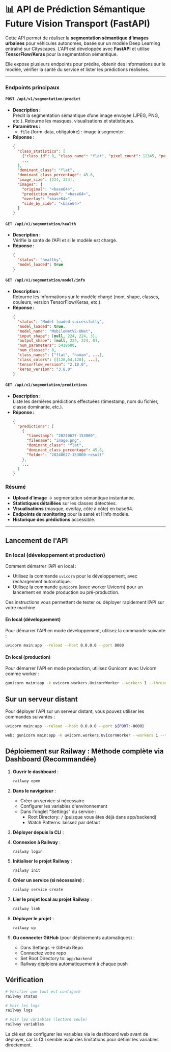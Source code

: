 # 📊 API de Prédiction Sémantique Future Vision Transport (FastAPI)

Cette API permet de réaliser la **segmentation sémantique d’images urbaines** pour véhicules autonomes, basée sur un modèle Deep Learning entraîné sur Cityscapes. L'API est développée avec **FastAPI** et utilise **TensorFlow/Keras** pour la segmentation sémantique.

Elle expose plusieurs endpoints pour prédire, obtenir des informations sur le modèle, vérifier la santé du service et lister les prédictions réalisées.

---

### **Endpoints principaux**

#### `POST /api/v1/segmentation/predict`
- **Description :**  
  Prédit la segmentation sémantique d’une image envoyée (JPEG, PNG, etc.). Retourne les masques, visualisations et statistiques.
- **Paramètres :**  
  - `file` (form-data, obligatoire) : image à segmenter.
- **Réponse :**
  ```json
  {
    "class_statistics": [
      {"class_id": 0, "class_name": "flat", "pixel_count": 12345, "percentage": 45.6},
      ...
    ],
    "dominant_class": "flat",
    "dominant_class_percentage": 45.6,
    "image_size": [224, 224],
    "images": {
      "original": "<base64>",
      "prediction_mask": "<base64>",
      "overlay": "<base64>",
      "side_by_side": "<base64>"
    }
  }
  ```

#### `GET /api/v1/segmentation/health`

- **Description :**  
  Vérifie la santé de l’API et si le modèle est chargé.
- **Réponse :**
  ```json
  {
    "status": "healthy",
    "model_loaded": true
  }
  ```


#### `GET /api/v1/segmentation/model/info`

- **Description :**  
  Retourne les informations sur le modèle chargé (nom, shape, classes, couleurs, version TensorFlow/Keras, etc.).
- **Réponse :**
  ```json
  {
    "status": "Model loaded successfully",
    "model_loaded": true,
    "model_name": "MobileNetV2-UNet",
    "input_shape": [null, 224, 224, 3],
    "output_shape": [null, 224, 224, 8],
    "num_parameters": 5418600,
    "num_classes": 8,
    "class_names": ["flat", "human", ...],
    "class_colors": [[128,64,128], ...],
    "tensorflow_version": "2.18.0",
    "keras_version": "3.8.0"
  }
  ```

#### `GET /api/v1/segmentation/predictions`
- **Description :**  
  Liste les dernières prédictions effectuées (timestamp, nom du fichier, classe dominante, etc.).
- **Réponse :**
  ```json
  {
    "predictions": [
      {
        "timestamp": "20240627-153000",
        "filename": "image.png",
        "dominant_class": "flat",
        "dominant_class_percentage": 45.6,
        "folder": "20240627-153000-result"
      },
      ...
    ]
  }
  ```

### **Résumé**

- **Upload d’image** → segmentation sémantique instantanée.
- **Statistiques détaillées** sur les classes détectées.
- **Visualisations** (masque, overlay, côte à côte) en base64.
- **Endpoints de monitoring** pour la santé et l’info modèle.
- **Historique des prédictions** accessible.

---



## Lancement de l'API

### En local (développement et production)

Comment démarrer l’API en local :

- Utilisez la commande `uvicorn` pour le développement, avec rechargement automatique.
- Utilisez la commande `gunicorn` (avec worker Uvicorn) pour un lancement en mode production ou pré-production.

Ces instructions vous permettent de tester ou déployer rapidement l’API sur votre machine.

#### En local (développement)

Pour démarrer l'API en mode développement, utilisez la commande suivante :

```bash
uvicorn main:app --reload --host 0.0.0.0 --port 8000
```

#### En local (production)

Pour démarrer l'API en mode production, utilisez Gunicorn avec Uvicorn comme worker :

```bash
gunicorn main:app -k uvicorn.workers.UvicornWorker --workers 1 --threads 1 --bind 0.0.0.0:8000 --timeout 120
```

## Sur un serveur distant

Pour déployer l'API sur un serveur distant, vous pouvez utiliser les commandes suivantes :

```bash
uvicorn main:app --reload --host 0.0.0.0 --port ${PORT:-8000}
```

```bash
web: gunicorn main:app -k uvicorn.workers.UvicornWorker --workers 1 --threads 4 --bind 0.0.0.0:$PORT --timeout 120
```

## Déploiement sur Railway : Méthode complète via Dashboard (Recommandée)

1. **Ouvrir le dashboard** :
   ```bash
   railway open
   ```

2. **Dans le navigateur** :
   - Créer un service si nécessaire
   - Configurer les variables d'environnement
   - Dans l'onglet "Settings" du service :
     - Root Directory: `/` (puisque vous êtes déjà dans app/backend)
     - Watch Patterns: laissez par défaut

3. **Déployer depuis la CLI** :

1. **Connexion à Railway** :
   ```bash
   railway login
   ```

2. **Initialiser le projet Railway** :
   ```bash
   railway init
   ```

3. **Créer un service (si nécessaire)** :
   ```bash
   railway service create
   ```

4. **Lier le projet local au projet Railway** :
   ```bash
   railway link
   ```

5. **Déployer le projet** :
   ```bash
   railway up
   ```

4. **Ou connecter GitHub** (pour déploiements automatiques) :
   - Dans Settings → GitHub Repo
   - Connectez votre repo
   - Set Root Directory to: `app/backend`
   - Railway déploiera automatiquement à chaque push

## Vérification

```bash
# Vérifier que tout est configuré
railway status

# Voir les logs
railway logs

# Voir les variables (lecture seule)
railway variables
```

La clé est de configurer les variables via le dashboard web avant de déployer, car la CLI semble avoir des limitations pour définir les variables directement.